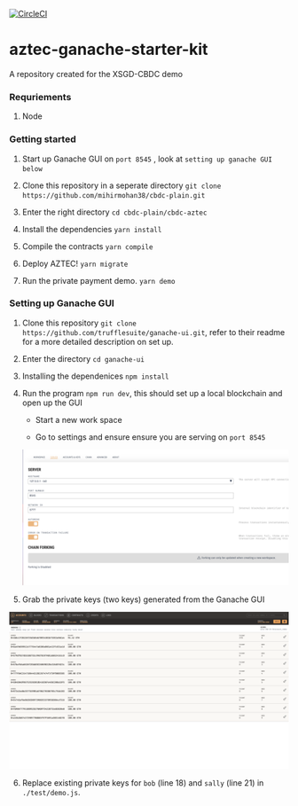 [![CircleCI](https://circleci.com/gh/AztecProtocol/aztec-ganache-starter-kit.svg?style=svg)](https://circleci.com/gh/AztecProtocol/aztec-ganache-starter-kit)

# aztec-ganache-starter-kit

A repository created for the XSGD-CBDC demo

### Requriements 

1. Node 

### Getting started

1. Start up Ganache GUI on `port 8545` , look at `setting up ganache GUI below`

2. Clone this repository in a seperate directory `git clone https://github.com/mihirmohan38/cbdc-plain.git`

3. Enter the right directory `cd cbdc-plain/cbdc-aztec`

4. Install the dependencies `yarn install`

5. Compile the contracts `yarn compile`

6. Deploy AZTEC! `yarn migrate`

7. Run the private payment demo. `yarn demo` 


### Setting up Ganache GUI 

1. Clone this repository `git clone https://github.com/trufflesuite/ganache-ui.git`, refer to their readme for a more detailed description on set up. 

2. Enter the directory `cd ganache-ui` 

3. Installing the dependenices `npm install` 

4. Run the program `npm run dev`, this should set up a local blockchain and open up the GUI

    - Start a new work space 
    
    - Go to settings and ensure ensure you are serving on `port 8545` 

    ![screenshot](./readme_screenshots/port.png)

5. Grab the private keys (two keys) generated from the Ganache GUI

![screenshot](./readme_screenshots/account.png)

6. Replace existing private keys for `bob` (line 18) and `sally` (line 21) in `./test/demo.js`. 